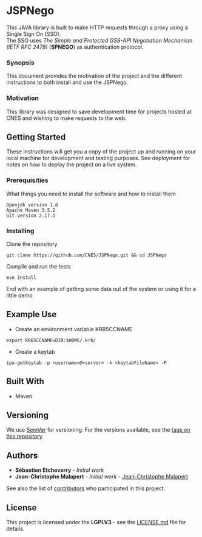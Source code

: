 # JSPNego
This JAVA library is built to make HTTP requests through a proxy using a Single Sign On (SSO).        
The SSO uses <i>The Simple and Protected GSS-API Negotiation Mechanism (IETF RFC 2478)</i> 
(<b>SPNEGO</b>) as authentication protocol.


### Synopsis

This document provides the motivation of the project and the different instructions to both install
and use the JSPNego. 

### Motivation

This library was designed to save development time for projects hosted at CNES and wishing to make 
requests to the web.

## Getting Started

These instructions will get you a copy of the project up and running on your local machine for 
development and testing purposes. See deployment for notes on how to deploy the project on a 
live system.

### Prerequisities

What things you need to install the software and how to install them

```
Openjdk version 1.8
Apache Maven 3.5.2
Git version 2.17.1
```

### Installing

Clone the repository

```
git clone https://github.com/CNES/JSPNego.git && cd JSPNego
```

Compile and run the tests

```
mvn install
```

End with an example of getting some data out of the system or using it for a little demo

## Example Use

* Create an environment variable KRB5CCNAME

```
export KRB5CCNAME=DIR:$HOME/.krb/
```

 * Create a keytab

```
ipa-getkeytab -p <username>@<server> -k <keytabFileName> -P
```

## Built With
* Maven


## Versioning

We use [SemVer](http://semver.org/) for versioning. For the versions available, see the [tags on this repository](https://github.com/Cnes/JSPNego/tags). 

## Authors

* **Sébastien Etcheverry** - *Initial work*
* **Jean-Christophe Malapert** - *Initial work* - [Jean-Christophe Malapert](https://github.com/J-Christophe)

See also the list of [contributors](https://github.com/Cnes/JSPNego/graphs/contributors) who participated in this project.

## License

This project is licensed under the **LGPLV3** - see the [LICENSE.md](https://github.com/Cnes/JSPNego/blob/master/COPYING.LESSER) file for details.


